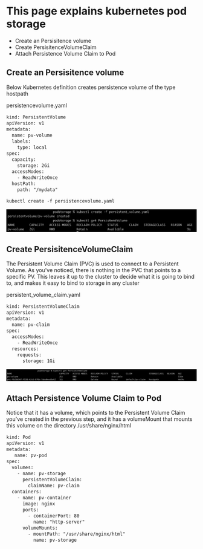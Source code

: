 # This page explains kubernetes pod storage

 * Create an Persisitence volume
 * Create PersisitenceVolumeClaim
 * Attach Persistence Volume Claim to Pod

## Create an Persisitence volume

Below Kubernetes definition  creates persistence volume of the type hostpath

persistencevolume.yaml
```
kind: PersistentVolume
apiVersion: v1
metadata:
  name: pv-volume
  labels:
    type: local
spec:
  capacity:
    storage: 2Gi
  accessModes:
    - ReadWriteOnce
  hostPath:
    path: "/mydata"
```

```
kubectl create -f persistencevolume.yaml
```
![img.png](podstorage/pv.png)

## Create PersisitenceVolumeClaim

The Persistent Volume Claim (PVC) is used to connect to a Persistent Volume.
As you've noticed, there is nothing in the PVC that points to a specific PV. This leaves it up to the cluster to decide what it is going to bind to, and makes it easy to bind to storage in any cluster

persistent_volume_claim.yaml

```
kind: PersistentVolumeClaim
apiVersion: v1
metadata:
  name: pv-claim
spec:
  accessModes:
    - ReadWriteOnce
  resources:
    requests:
      storage: 1Gi
```

![img.png](podstorage/pvc.png)

## Attach Persistence Volume Claim to Pod
Notice that it has a volume, which points to the Persistent Volume Claim you've created in the previous step, and it has a volumeMount that mounts this volume on the directory /usr/share/nginx/html

```
kind: Pod
apiVersion: v1
metadata:
   name: pv-pod
spec:
  volumes:
    - name: pv-storage
      persistentVolumeClaim:
        claimName: pv-claim
  containers:
    - name: pv-container
      image: nginx
      ports:
        - containerPort: 80
          name: "http-server"
      volumeMounts:
        - mountPath: "/usr/share/nginx/html"
          name: pv-storage
```